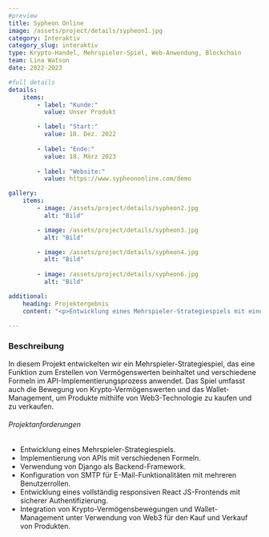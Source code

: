 ```yaml
---
#preview
title: Sypheon Online
image: /assets/project/details/sypheon1.jpg
category: Interaktiv
category_slug: interaktiv
type: Krypto-Handel, Mehrspieler-Spiel, Web-Anwendung, Blockchain
team: Lina Watson
date: 2022-2023

#full details
details:
    items:
        - label: "Kunde:"
          value: Unser Produkt

        - label: "Start:"
          value: 18. Dez. 2022
        
        - label: "Ende:"
          value: 18. März 2023
        
        - label: "Website:"
          value: https://www.sypheononline.com/demo

gallery: 
    items:
        - image: /assets/project/details/sypheon2.jpg
          alt: "Bild"

        - image: /assets/project/details/sypheon3.jpg
          alt: "Bild"

        - image: /assets/project/details/sypheon4.jpg
          alt: "Bild"
        
        - image: /assets/project/details/sypheon6.jpg
          alt: "Bild"

additional:
    heading: Projektergebnis
    content: "<p>Entwicklung eines Mehrspieler-Strategiespiels mit einer Funktion zum Erstellen von Vermögenswerten. Implementierung von APIs mit Django für eine nahtlose Kommunikation zwischen Frontend und Backend. Konfiguration von SMTP für E-Mail-Funktionalitäten mit mehreren Benutzerrollen zur Erhöhung der Sicherheit. Erstellung eines vollständig responsiven React JS-Frontend mit sicherer Authentifizierung für eine benutzerfreundliche Erfahrung. Integration von Web3-Technologie für Krypto-Vermögensbewegungen und Wallet-Management, wodurch Nutzer Produkte sicher kaufen und verkaufen können. Erfolgreiche Bereitstellung des Projekts und laufende Wartung und Unterstützung.</p>"

---
```


### Beschreibung

In diesem Projekt entwickelten wir ein Mehrspieler-Strategiespiel, das eine Funktion zum Erstellen von Vermögenswerten beinhaltet und verschiedene Formeln im API-Implementierungsprozess anwendet. Das Spiel umfasst auch die Bewegung von Krypto-Vermögenswerten und das Wallet-Management, um Produkte mithilfe von Web3-Technologie zu kaufen und zu verkaufen.

###### Projektanforderungen

- Entwicklung eines Mehrspieler-Strategiespiels.
- Implementierung von APIs mit verschiedenen Formeln.
- Verwendung von Django als Backend-Framework.
- Konfiguration von SMTP für E-Mail-Funktionalitäten mit mehreren Benutzerrollen.
- Entwicklung eines vollständig responsiven React JS-Frontends mit sicherer Authentifizierung.
- Integration von Krypto-Vermögensbewegungen und Wallet-Management unter Verwendung von Web3 für den Kauf und Verkauf von Produkten.
